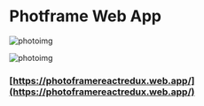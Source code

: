 # Photframe Web App

![photoimg](https://user-images.githubusercontent.com/35189275/165000591-68652c4f-8366-4b60-bcba-bcb555f14baf.png)

![photoimg](https://user-images.githubusercontent.com/35189275/165002065-2057a444-d37d-49b0-8f64-d160696f31c2.png)

### [https://photoframereactredux.web.app/](https://photoframereactredux.web.app/)
